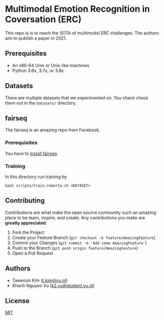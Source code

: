 # Multimodal Emotion Recognition in Coversation (ERC)

This repo is is to reach the SOTA of multimodal ERC challenges. The authors aim to publish a paper in 2021. 

## Prerequisites

* An x86-64 Unix or Unix-like machines 
* Python 3.6x, 3.7x, or 3.8x


## Datasets

There are multiple datasets that we experimented on. You check check them out in the `Datasets/` directory.

## fairseq

The fairseq is an amazing repo from Facebook.

### Prerequisites

You have to [install fairseq](https://github.com/pytorch/fairseq#requirements-and-installation).

### Training
In this directory run training by
```
bash scripts/train-roberta.sh <DATASET>
```

## Contributing

Contributions are what make the open source community such an amazing place to be learn, inspire, and create. Any contributions you make are **greatly appreciated**.

1. Fork the Project
1. Create your Feature Branch (`git checkout -b feature/AmazingFeature`)
1. Commit your Changes (`git commit -m 'Add some AmazingFeature'`)
1. Push to the Branch (`git push origin feature/AmazingFeature`)
1. Open a Pull Request

## Authors
* Taewoon Kim (t.kim@vu.nl)
* Khanh Nguyen Vu (k2.vu@student.vu.nl)

## License
[MIT](https://choosealicense.com/licenses/mit/)
